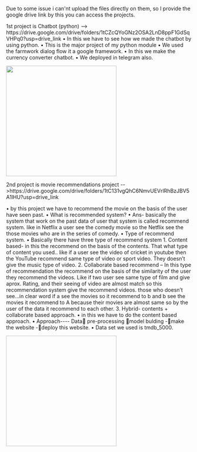 <p>Due to some issue i can'nt upload the files directly on them, so I provide the google drive link by this you can access the projects.</p> 




<p>1st project is Chatbot (python) --> https://drive.google.com/drive/folders/1tCZcQYoGNz2OSA2LnD8ppF1GdSqVHPq0?usp=drive_link
•	In this we have to see how we made the chatbot by using python.
•	This is the major project of my python module
•	We used the farmwork dialog flow it a google framework.
•	In this we make the currency converter chatbot.
•	We deployed in telegram also.</p>
<img src="https://verloop.io/wp-content/uploads/11-Oct-2022-1200x600.jpg" width="300" height="300" />


<p>2nd project is movie recommendations project -->https://drive.google.com/drive/folders/1tC131vgQhC6NmvUEVrlRhBzJBV5A1lHU?usp=drive_link</p>
<p>•	by this project we have to recommend the movie on the basis of the user have seen past.
•	What is recommended system?
•	Ans- basically the system that work on the past data of user that system is called recommend system. like in Netflix a user see the comedy movie  so the Netflix see the those movies who are in the series of comedy.
•	Type of recommend system. 
•	Basically there have three type of recommend system
1.	Content based- in this the recommend on the basis of the contents. That what type of content you used.. like if a user see the video of cricket in youtube then the YouTube recommend same type of video  or sport video. They doesn’t
give the music type of video.
2.	Collaborate based recommend – In this type of recommendation  the recommend on the basis of the similarity of the user they recommend the videos. Like if two user see same type of film and give aprox. Rating, and their seeing of video are almost match so this recommendation system give the recommend videos. those who doesn’t see…in clear word if a see the movies so it recommend to b and b see the movies it recommend to A because their movies are almost same so by the user of the data it recommend to each other.
3.	Hybrid- contents + collaborate based approach.
•	in this we have to do the content based approach.
•	Approach----  Data pre-processing model bulding -make the website   -deploy this website.
•	Data set we used is tmdb_5000.
</p>

<img scr="https://cdn-images-1.medium.com/max/1500/1*leuI7fVkeOrKAIGOOj_T9A.png" width="300" height="300" />


